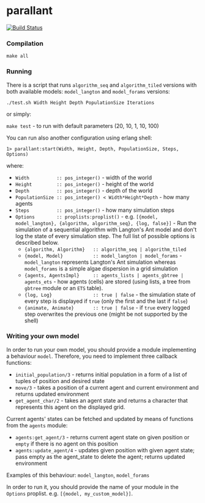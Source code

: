 # parallant #

[![Build Status](https://secure.travis-ci.org/ParaPhraseAGH/parallant.svg?branch=master "Build Status")](http://travis-ci.org/ParaPhraseAGH/parallant)

### Compilation ###

`make all`


### Running ###

There is a script that runs `algorithm_seq` and `algorithm_tiled` versions with both available models: `model_langton` and `model_forams` versions:

`./test.sh Width Height Depth PopulationSize Iterations`

or simply:

`make test` - to run with default parameters (20, 10, 1, 10, 100)

You can run also another configuration using erlang shell:

`1> parallant:start(Width, Height, Depth, PopulationSize, Steps, Options)`

where:

* `Width          :: pos_integer()` - width of the world
* `Height         :: pos_integer()` - height of the world
* `Depth          :: pos_integer()` - depth of the world
* `PopulationSize :: pos_integer() < Width*Height*Depth` - how many agents
* `Steps          :: pos_integer()` - how many simulation steps
* `Options        :: proplists:proplist()` - e.g. `[{model, model_langton}, {algorithm, algorithm_seq}, {log, false}]` - Run the simulation of a sequential algorithm with Langton's Ant model and don't log the state of every simulation step. The full list of possible options is described below.
  * `{algorithm, Algorithm}   :: algorithm_seq | algorithm_tiled`
  * `{model, Model}           :: model_langton | model_forams` - `model_langton` represents Langton's Ant simulation whereas `model_forams` is a simple algae dispersion in a grid simulation
  * `{agents, AgentsImpl}     :: agents_lists | agents_gbtree | agents_ets` - how agents (cells) are stored (using lists, a tree from `gbtree` module or an `ETS` table).
  * `{log, Log}               :: true | false` - the simulation state of every step is displayed if `true` (only the first and the last if `false`)
  * `{animate, Animate}       :: true | false` - if `true` every logged step overwrites the previous one (might be not supported by the shell)


### Writing your own model ###

In order to run your own model, you should provide a module implementing a behaviour `model`.
Therefore, you need to implement three callback functions:
* `initial_population/3` - returns initial population in a form of a list of tuples of position and desired state
* `move/3` - takes a position of a current agent and current environment and returns updated environment
* `get_agent_char/2` - takes an agent state and returns a character that represents this agent on the displayed grid.

Current agents' states can be fetched and updated by means of functions from the `agents` module:
* `agents:get_agent/3` - returns current agent state on given position or `empty` if there is no agent on this position
* `agents:update_agent/4` - updates given position with given agent state; pass empty as the agent_state to delete the agent; returns updated environment


Examples of this behaviour: `model_langton`, `model_forams`

In order to run it, you should provide the name of your module in the `Options` proplist. e.g. `[{model, my_custom_model}]`.
